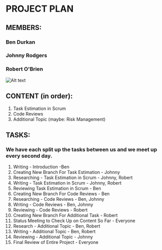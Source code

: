 # PROJECT PLAN

## MEMBERS:
### Ben Durkan
### Johnny Rodgers
### Robert O'Brien

![Alt text](https://t4.ftcdn.net/jpg/03/54/00/91/360_F_354009182_Cc6DzlgU402u1bXAGyvXAbmp5EgYAV9D.jpg "Teamwork Image")

## CONTENT (in order):
1. Task Estimation in Scrum
2. Code Reviews
3. Additional Topic (maybe: Risk Management)

## TASKS:

### We have each split up the tasks between us and we meet up every second day.

1. Writing - Introduction -Ben
2. Creating New Branch For Task Estimation - Johnny
3. Researching - Task Estimation in Scrum - Johnny, Robert
4. Writing - Task Estimation in Scrum - Johnny, Robert
5. Reviewing Task Estimation in Scrum - Ben
6. Creating New Branch For Code Reviews - Ben
7. Researching - Code Reviews - Ben, Johnny
8. Writing - Code Reviews - Ben, Johnny
9. Reviewing - Code Reviews - Robert
10. Creating New Branch For Additional Task - Robert
11. Status Meeting to Check Up on Content So Far - Everyone
12. Research - Additional Topic - Ben, Robert
13. Writing - Additional Topic - Ben, Robert
14. Reviewing - Additional Topic - Johnny
15. Final Review of Entire Project - Everyone